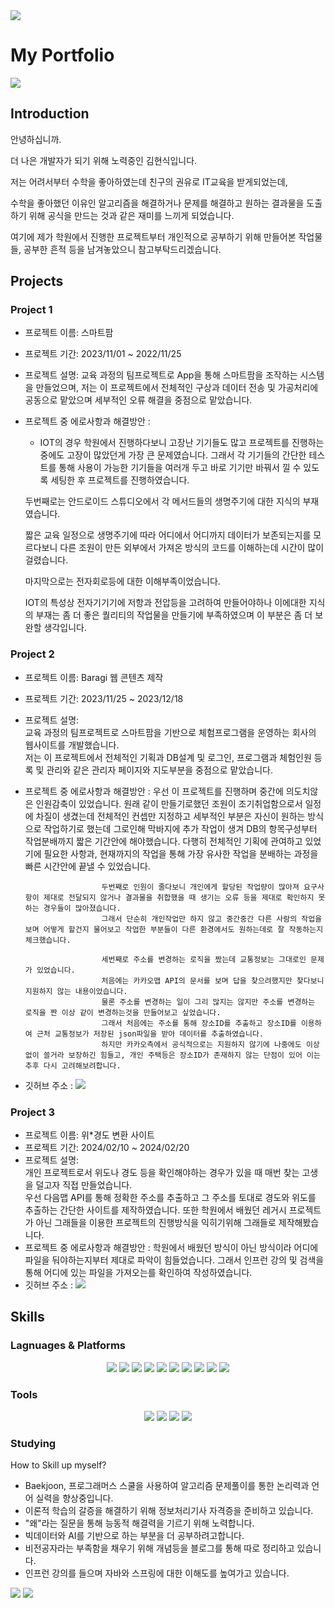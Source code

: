 <img src="https://capsule-render.vercel.app/api?type=waving&color=00BFFE&height=200&section=header&text=Hyunsic's%20Github&fontSize=50" />


# My Portfolio
<a href="https://glory-donkey-b49.notion.site/Hyunsic-s-Portfolio-6e7ffe92e5e946b38546c163ac8ecfa9?pvs=4">
	<img src="https://img.shields.io/badge/Notion-000000?style=flat&logo=Notion&logoColor=white" /></a>

 
## Introduction
안녕하십니까.

더 나은 개발자가 되기 위해 노력중인 김현식입니다.

저는 어려서부터 수학을 좋아하였는데 친구의 권유로 IT교육을 받게되었는데,

수학을 좋아했던 이유인 알고리즘을 해결하거나 문제를 해결하고 원하는 결과물을 도출하기 위해 공식을 만드는 것과 같은 재미를 느끼게 되었습니다.

여기에 제가 학원에서 진행한 프로젝트부터 개인적으로 공부하기 위해 만들어본 작업물들, 공부한 흔적 등을 남겨놓았으니 참고부탁드리겠습니다.

## Projects
### Project 1
- 프로젝트 이름: 스마트팜
- 프로젝트 기간: 2023/11/01 ~ 2022/11/25
- 프로젝트 설명: 교육 과정의 팀프로젝트로 App을 통해 스마트팜을 조작하는 시스템을 만들었으며, 저는 이 프로젝트에서 전체적인 구상과 데이터 전송 및 가공처리에 공동으로 맡았으며 세부적인 오류 해결을 중점으로 맡았습니다.
- 프로젝트 중 에로사항과 해결방안 :

	- IOT의 경우 학원에서 진행하다보니 고장난 기기들도 많고 프로젝트를 진행하는중에도 고장이 많았던게 가장 큰 문제였습니다.
	그래서 각 기기들의 간단한 테스트를 통해 사용이 가능한 기기들을 여러개 두고 바로 기기만 바꿔서 낄 수 있도록 세팅한 후 프로젝트를 진행하였습니다.

  
	두번째로는 안드로이드 스튜디오에서 각 메서드들의 생명주기에 대한 지식의 부재였습니다.
  
	짧은 교육 일정으로 생명주기에 따라 어디에서 어디까지 데이터가 보존되는지를 모르다보니 다른 조원이 만든 외부에서 가져온 방식의 코드를 이해하는데 시간이 많이 걸렸습니다.

  
	마지막으로는 전자회로등에 대한 이해부족이었습니다.
  
	IOT의 특성상 전자기기기에 저항과 전압등을 고려하여 만들어야하나 이에대한 지식의 부재는 좀 더 좋은 퀄리티의 작업물을 만들기에 부족하였으며 이 부분은 좀 더 보완할 생각입니다.
### Project 2
- 프로젝트 이름: Baragi 웹 콘텐츠 제작
- 프로젝트 기간: 2023/11/25 ~ 2023/12/18
- 프로젝트 설명: <br/>교육 과정의 팀프로젝트로 스마트팜을 기반으로 체험프로그램을 운영하는 회사의 웹사이트를 개발했습니다.<br/>
  		저는 이 프로젝트에서 전체적인 기획과 DB설계 및 로그인, 프로그램과 체험인원 등록 및 관리와 같은 관리자 페이지와 지도부분을 중점으로 맡았습니다.
- 프로젝트 중 에로사항과 해결방안 : 우선 이 프로젝트를 진행하며 중간에 의도치않은 인원감축이 있었습니다.
  				   원래 같이 만들기로했던 조원이 조기취업함으로서 일정에 차질이 생겼는데 전체적인 컨셉만 지정하고 세부적인 부분은 자신이 원하는 방식으로 작업하기로 했는데
    				   그로인해 막바지에 추가 작업이 생겨 DB의 항목구성부터 작업분배까지 짧은 기간안에 해야했습니다.
    				   다행히 전체적인 기획에 관여하고 있었기에 필요한 사항과, 현재까지의 작업을 통해 가장 유사한 작업을 분배하는 과정을 빠른 시간안에 끝낼 수 있었습니다.
  
    				   두번째로 인원이 줄다보니 개인에게 할당된 작업량이 많아져 요구사항이 제대로 전달되지 않거나 결과물을 취합했을 때 생기는 오류 등을 제대로 확인하지 못하는 경우들이 많아졌습니다.
    				   그래서 단순히 개인작업만 하지 않고 중간중간 다른 사람의 작업을 보며 어떻게 할건지 물어보고 작업한 부분들이 다른 환경에서도 원하는데로 잘 작동하는지 체크했습니다.

    				   세번째로 주소를 변경하는 로직을 짰는데 교통정보는 그대로인 문제가 있었습니다.
    				   처음에는 카카오맵 API의 문서를 보며 답을 찾으려했지만 찾다보니 지원하지 않는 내용이었습니다.
    				   물론 주소를 변경하는 일이 그리 많지는 않지만 주소를 변경하는 로직을 짠 이상 같이 변경하는것을 만들어보고 싶었습니다.
    				   그래서 처음에는 주소를 통해 장소ID를 추출하고 장소ID를 이용하여 근처 교통정보가 저장된 json파일을 받아 데이터를 추출하였습니다.
    				   하지만 카카오측에서 공식적으로는 지원하지 않기에 나중에도 이상없이 쓸거라 보장하긴 힘들고, 개인 주택등은 장소ID가 존재하지 않는 단점이 있어 이는 추후 다시 고려해보려합니다.
- 깃허브 주소 : <a href="https://github.com/588886/Project"><img src="https://img.shields.io/badge/GitHub-181717?style=flat&logo=GitHub&logoColor=white" /></a>
### Project 3
- 프로젝트 이름: 위*경도 변환 사이트
- 프로젝트 기간: 2024/02/10 ~ 2024/02/20
- 프로젝트 설명: <br/>개인 프로젝트로서 위도나 경도 등을 확인해야하는 경우가 있을 때 매번 찾는 고생을 덜고자 직접 만들었습니다.<br/>
  		우선 다음맵 API를 통해 정확한 주소를 추출하고 그 주소를 토대로 경도와 위도를 추출하는 간단한 사이트를 제작하였습니다.
  		또한 학원에서 배웠던 레거시 프로젝트가 아닌 그래들을 이용한 프로젝트의 진행방식을 익히기위해 그래들로 제작해봤습니다.
- 프로젝트 중 에로사항과 해결방안 : 학원에서 배웠던 방식이 아닌 방식이라 어디에 파일을 둬야하는지부터 제대로 파악이 힘들었습니다.
    				   그래서 인프런 강의 및 검색을 통해 어디에 있는 파일을 가져오는를 확인하여 작성하였습니다.
- 깃허브 주소 : <a href="https://github.com/588886/trans-lines-of-longitude-and-latitude"><img src="https://img.shields.io/badge/GitHub-181717?style=flat&logo=GitHub&logoColor=white" /></a>

## Skills
### Lagnuages & Platforms
<div align="center">
	<img src="https://img.shields.io/badge/Java-007396?style=flat&logo=Java&logoColor=white" />
	<img src="https://img.shields.io/badge/HTML5-E34F26?style=flat&logo=HTML5&logoColor=white" />
	<img src="https://img.shields.io/badge/CSS3-1572B6?style=flat&logo=CSS3&logoColor=white" />
	<img src="https://img.shields.io/badge/JavaScript-F7DF1E?style=flat&logo=JavaScript&logoColor=white" />
	<img src="https://img.shields.io/badge/jQuery-0769AD?style=flat&logo=jQuery&logoColor=white" />	
	<img src="https://img.shields.io/badge/Android Studio-3DDC84?style=flat&logo=Android Studio&logoColor=white" />
	<img src="https://img.shields.io/badge/Oracle-F80000?style=flat&logo=Oracle&logoColor=white" />
	<img src="https://img.shields.io/badge/Spring-6DB33F?style=flat&logo=Spring&logoColor=white" />
	<img src="https://img.shields.io/badge/Bootstrap-7952B3?style=flat&logo=Bootstrap&logoColor=white" />
	<img src="https://img.shields.io/badge/Arduino-00878F?style=flat&logo=Arduino&logoColor=white" />
	
</div>

### Tools
<div align="center">	
	<img src="https://img.shields.io/badge/Eclipse IDE-2C2255?style=flat&logo=Eclipse IDE&logoColor=white" />
	<img src="https://img.shields.io/badge/Visual Studio Code-007ACC?style=flat&logo=Visual Studio Code&logoColor=white" />
	<img src="https://img.shields.io/badge/Apache Tomcat-F8DC75?style=flat&logo=Apache Tomcat&logoColor=white" />
	<img src="https://img.shields.io/badge/GitHub-181717?style=flat&logo=GitHub&logoColor=white" />
	
</div>

### Studying
How to Skill up myself?
 - Baekjoon, 프로그래머스 스쿨을 사용하여 알고리즘 문제풀이를 통한 논리력과 언어 실력을 향상중입니다. 
 - 이론적 학습의 갈증을 해결하기 위해 정보처리기사 자격증을 준비하고 있습니다. 
 - "왜"라는 질문을 통해 능동적 해결력을 기르기 위해 노력합니다.
 - 빅데이터와 AI를 기반으로 하는 부분을 더 공부하려고합니다.
 - 비전공자라는 부족함을 채우기 위해 개념등을 블로그를 통해 따로 정리하고 있습니다.
 - 인프런 강의를 들으며 자바와 스프링에 대한 이해도를 높여가고 있습니다.

<div>

<img src="https://github-readme-stats.vercel.app/api/top-langs/?username=588886&layout=compact">

<img src="https://github-readme-stats.vercel.app/api?username=588886&show_icons=true">

</div>

